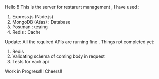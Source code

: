 Hello !! This is the server for restarunt management ,
 I have used :
 1. Express.js (Node.js)
 2. MongoDB (Atlas) : Database
 3. Postman : testing
 4. Redis : Cache

Update:
All the required APIs are running fine .
Things not completed yet:
1. Redis
2. Validating schema of coming body in request
3. Tests for each api

Work in Progress!!! Cheers!! 
